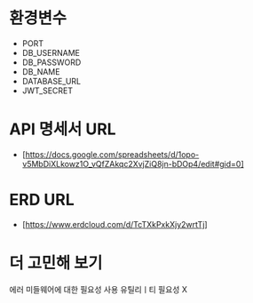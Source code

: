 # 환경변수

- PORT
- DB_USERNAME
- DB_PASSWORD
- DB_NAME
- DATABASE_URL
- JWT_SECRET

# API 명세서 URL

- [https://docs.google.com/spreadsheets/d/1opo-v5MbDiXLkowz1O_vQfZAkqc2XvjZiQ8jn-bDOp4/edit#gid=0]

# ERD URL

- [https://www.erdcloud.com/d/TcTXkPxkXjy2wrtTj]

# 더 고민해 보기

에러 미들웨어에 대한 필요성 사용 유틸리ㅣ티 필요성 X
